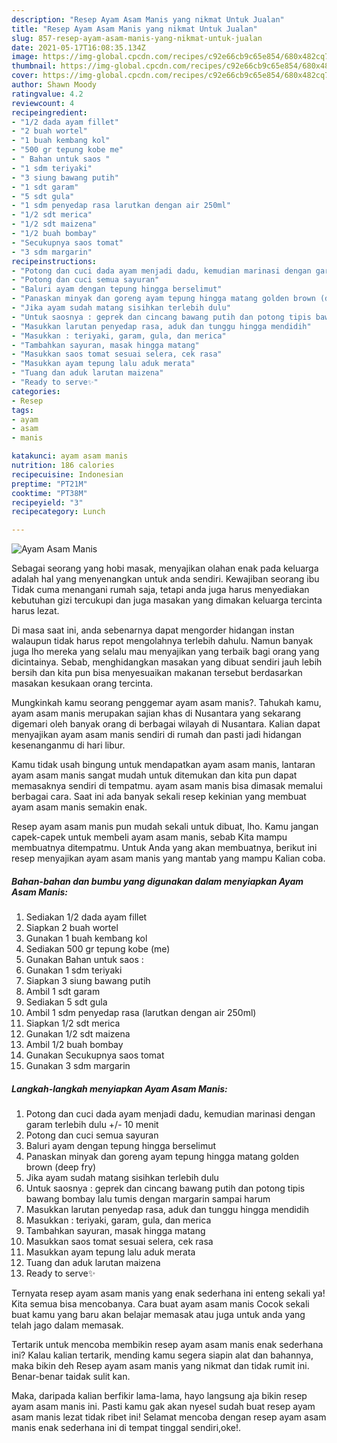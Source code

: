 ```yaml
---
description: "Resep Ayam Asam Manis yang nikmat Untuk Jualan"
title: "Resep Ayam Asam Manis yang nikmat Untuk Jualan"
slug: 857-resep-ayam-asam-manis-yang-nikmat-untuk-jualan
date: 2021-05-17T16:08:35.134Z
image: https://img-global.cpcdn.com/recipes/c92e66cb9c65e854/680x482cq70/ayam-asam-manis-foto-resep-utama.jpg
thumbnail: https://img-global.cpcdn.com/recipes/c92e66cb9c65e854/680x482cq70/ayam-asam-manis-foto-resep-utama.jpg
cover: https://img-global.cpcdn.com/recipes/c92e66cb9c65e854/680x482cq70/ayam-asam-manis-foto-resep-utama.jpg
author: Shawn Moody
ratingvalue: 4.2
reviewcount: 4
recipeingredient:
- "1/2 dada ayam fillet"
- "2 buah wortel"
- "1 buah kembang kol"
- "500 gr tepung kobe me"
- " Bahan untuk saos "
- "1 sdm teriyaki"
- "3 siung bawang putih"
- "1 sdt garam"
- "5 sdt gula"
- "1 sdm penyedap rasa larutkan dengan air 250ml"
- "1/2 sdt merica"
- "1/2 sdt maizena"
- "1/2 buah bombay"
- "Secukupnya saos tomat"
- "3 sdm margarin"
recipeinstructions:
- "Potong dan cuci dada ayam menjadi dadu, kemudian marinasi dengan garam terlebih dulu +/- 10 menit"
- "Potong dan cuci semua sayuran"
- "Baluri ayam dengan tepung hingga berselimut"
- "Panaskan minyak dan goreng ayam tepung hingga matang golden brown (deep fry)"
- "Jika ayam sudah matang sisihkan terlebih dulu"
- "Untuk saosnya : geprek dan cincang bawang putih dan potong tipis bawang bombay lalu tumis dengan margarin sampai harum"
- "Masukkan larutan penyedap rasa, aduk dan tunggu hingga mendidih"
- "Masukkan : teriyaki, garam, gula, dan merica"
- "Tambahkan sayuran, masak hingga matang"
- "Masukkan saos tomat sesuai selera, cek rasa"
- "Masukkan ayam tepung lalu aduk merata"
- "Tuang dan aduk larutan maizena"
- "Ready to serve✨"
categories:
- Resep
tags:
- ayam
- asam
- manis

katakunci: ayam asam manis 
nutrition: 186 calories
recipecuisine: Indonesian
preptime: "PT21M"
cooktime: "PT38M"
recipeyield: "3"
recipecategory: Lunch

---
```



![Ayam Asam Manis](https://img-global.cpcdn.com/recipes/c92e66cb9c65e854/680x482cq70/ayam-asam-manis-foto-resep-utama.jpg)

Sebagai seorang yang hobi masak, menyajikan olahan enak pada keluarga adalah hal yang menyenangkan untuk anda sendiri. Kewajiban seorang ibu Tidak cuma menangani rumah saja, tetapi anda juga harus menyediakan kebutuhan gizi tercukupi dan juga masakan yang dimakan keluarga tercinta harus lezat.

Di masa  saat ini, anda sebenarnya dapat mengorder hidangan instan walaupun tidak harus repot mengolahnya terlebih dahulu. Namun banyak juga lho mereka yang selalu mau menyajikan yang terbaik bagi orang yang dicintainya. Sebab, menghidangkan masakan yang dibuat sendiri jauh lebih bersih dan kita pun bisa menyesuaikan makanan tersebut berdasarkan masakan kesukaan orang tercinta. 



Mungkinkah kamu seorang penggemar ayam asam manis?. Tahukah kamu, ayam asam manis merupakan sajian khas di Nusantara yang sekarang digemari oleh banyak orang di berbagai wilayah di Nusantara. Kalian dapat menyajikan ayam asam manis sendiri di rumah dan pasti jadi hidangan kesenanganmu di hari libur.

Kamu tidak usah bingung untuk mendapatkan ayam asam manis, lantaran ayam asam manis sangat mudah untuk ditemukan dan kita pun dapat memasaknya sendiri di tempatmu. ayam asam manis bisa dimasak memalui berbagai cara. Saat ini ada banyak sekali resep kekinian yang membuat ayam asam manis semakin enak.

Resep ayam asam manis pun mudah sekali untuk dibuat, lho. Kamu jangan capek-capek untuk membeli ayam asam manis, sebab Kita mampu membuatnya ditempatmu. Untuk Anda yang akan membuatnya, berikut ini resep menyajikan ayam asam manis yang mantab yang mampu Kalian coba.

<!--inarticleads1-->

##### Bahan-bahan dan bumbu yang digunakan dalam menyiapkan Ayam Asam Manis:

1. Sediakan 1/2 dada ayam fillet
1. Siapkan 2 buah wortel
1. Gunakan 1 buah kembang kol
1. Sediakan 500 gr tepung kobe (me)
1. Gunakan  Bahan untuk saos :
1. Gunakan 1 sdm teriyaki
1. Siapkan 3 siung bawang putih
1. Ambil 1 sdt garam
1. Sediakan 5 sdt gula
1. Ambil 1 sdm penyedap rasa (larutkan dengan air 250ml)
1. Siapkan 1/2 sdt merica
1. Gunakan 1/2 sdt maizena
1. Ambil 1/2 buah bombay
1. Gunakan Secukupnya saos tomat
1. Gunakan 3 sdm margarin




<!--inarticleads2-->

##### Langkah-langkah menyiapkan Ayam Asam Manis:

1. Potong dan cuci dada ayam menjadi dadu, kemudian marinasi dengan garam terlebih dulu +/- 10 menit
1. Potong dan cuci semua sayuran
1. Baluri ayam dengan tepung hingga berselimut
1. Panaskan minyak dan goreng ayam tepung hingga matang golden brown (deep fry)
1. Jika ayam sudah matang sisihkan terlebih dulu
1. Untuk saosnya : geprek dan cincang bawang putih dan potong tipis bawang bombay lalu tumis dengan margarin sampai harum
1. Masukkan larutan penyedap rasa, aduk dan tunggu hingga mendidih
1. Masukkan : teriyaki, garam, gula, dan merica
1. Tambahkan sayuran, masak hingga matang
1. Masukkan saos tomat sesuai selera, cek rasa
1. Masukkan ayam tepung lalu aduk merata
1. Tuang dan aduk larutan maizena
1. Ready to serve✨




Ternyata resep ayam asam manis yang enak sederhana ini enteng sekali ya! Kita semua bisa mencobanya. Cara buat ayam asam manis Cocok sekali buat kamu yang baru akan belajar memasak atau juga untuk anda yang telah jago dalam memasak.

Tertarik untuk mencoba membikin resep ayam asam manis enak sederhana ini? Kalau kalian tertarik, mending kamu segera siapin alat dan bahannya, maka bikin deh Resep ayam asam manis yang nikmat dan tidak rumit ini. Benar-benar taidak sulit kan. 

Maka, daripada kalian berfikir lama-lama, hayo langsung aja bikin resep ayam asam manis ini. Pasti kamu gak akan nyesel sudah buat resep ayam asam manis lezat tidak ribet ini! Selamat mencoba dengan resep ayam asam manis enak sederhana ini di tempat tinggal sendiri,oke!.


